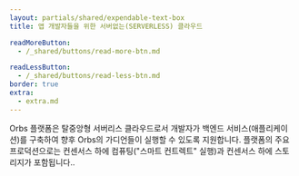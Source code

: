 ```yaml
---
layout: partials/shared/expendable-text-box
title: 앱 개발자들을 위한 서버없는(SERVERLESS) 클라우드

readMoreButton:
  - /_shared/buttons/read-more-btn.md

readLessButton:
  - /_shared/buttons/read-less-btn.md
border: true
extra:
  - extra.md
---
```


Orbs 플랫폼은 탈중앙형 서버리스 클라우드로서 개발자가 백엔드 서비스(애플리케이션)를 구축하여 향후 Orbs의 가디언들이 실행할 수 있도록 지원합니다. 플랫폼의 주요 프로덕션으로는 컨센서스 하에 컴퓨팅("스마트 컨트렉트" 실행)과 컨센서스 하에 스토리지가 포함됩니다..
